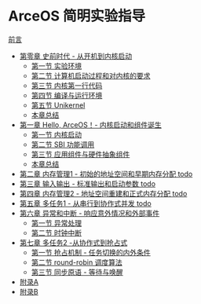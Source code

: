 # ArceOS 简明实验指导

[前言](readme.md)

- [第零章 史前时代 - 从开机到内核启动](ch00-00.md)
  - [第一节 实验环境](ch00-01.md)
  - [第二节 计算机启动过程和对内核的要求](ch00-02.md)
  - [第三节 内核第一行代码](ch00-03.md)
  - [第四节 编译与运行环境](ch00-04.md)
  - [第五节 Unikernel](ch00-05.md)
  - [本章总结](ch00-06.md)
- [第一章 Hello, ArceOS！- 内核启动和组件诞生](ch01-00.md)
  - [第一节 内核启动](ch01-01.md)
  - [第二节 SBI 功能调用](ch01-02.md)
  - [第三节 应用组件与硬件抽象组件](ch01-03.md)
  - [本章总结](ch01-04.md)
- [第二章 内存管理1 - 初始的地址空间和早期内存分配 todo]()
- [第三章 输入输出 - 标准输出和启动参数 todo]()
- [第四章 内存管理2 - 地址空间重建和正式内存分配 todo]()
- [第五章 多任务1 - 从串行到协作式并发 todo]()
- [第六章 异常和中断 - 响应意外情况和外部事件]()
  - [第一节 异常处理]()
  - [第二节 时钟中断]()
- [第七章 多任务2 -从协作式到抢占式]()
  - [第一节 抢占机制 - 任务切换的内外条件]()
  - [第二节 round-robin 调度算法]()
  - [第三节 同步原语 - 等待与唤醒]()
- [附录A](ch08-00.md)
- [附录B](ch09-00.md)